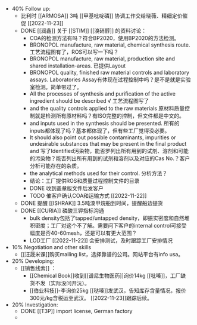- 40% Follow up:
	- 比利时 [[ARMOSA]] 3吨 [[甲基吡啶磷]] 协调工作交给晓薇、精细定价催促 [[2022-11-23]]
	- DONE [[润鑫]] 关于 [[STIM]] [[溴硝醇]] 的资料讨论：
		- COA的检测方法有吗？符合BP2020，使用BP2020的方法检测。
		- BRONOPOL manufacture, raw material, chemical synthesis route. 工艺流程图有了，ROS可以写一下吗？
		- BRONOPOL manufacture, raw material, production site and shared installation-areas. 已提供Layout
		- BRONOPOL quality, finished raw material controls and laboratory assays. Laboratories Assay有体现在过程控制中吗？是不是就是实验室检测。简单带过了。
		- All the processes of synthesis and purification of the active ingredient should be described √ 工艺流程图写了
		- and the quality controls applied to the raw materials 原材料质量控制就是检测所有原材料吗？有ISO完整的控制，但文件都是中文的。
		- and inputs used in the synthesis should be presented. 所有的inputs都体现了吗？基本都体现了，但有些工厂觉得没必要。
		- It should also point out possible contaminants, impurities or undesirable substances that may be present in the final product and 写了Identified污染物，能否罗列出所有用到的试剂、溶剂和可能的污染物？能否列出所有用到的试剂和溶剂以及对应的Cas No.？客户分析可能存在的杂质。
		- the analytical methods used for their control. 分析方法？
		- 结论：工厂提供ROS和质量过程控制文件的目录
		- DONE 收到盖章版文件后发客户
		- TODO 催客户确认COA和运输方式 [[2022-11-22]]
	- DONE 提醒 [[ISHRAK]] 3.5吨溴甲烷船到时间，提醒船边提货
	- DONE [[CURIA]] 磷酸三钾指标沟通
		- bulk density包括了tapped/untapped density，即振实密度和自然堆积密度；工厂对这个不了解。需要问下客户的internal control可接受幅度是否40-60mesh，还是可以有更大范围？
		- LOD工厂 [[2022-11-22]] 会安排测试，及时跟踪工厂安排情况
- 10% Negotiation and other skills
	- [[汪晟米课]]购买mailing list，选择靠谱的公司。网站平台有info usa。
- 20% Developing:
	- [[销售线索]] ：
		- [[Chemical Book]]收到[[谱尼生物医药]]询价14kg [[吡嗪]]，工厂缺货不发（实际没问开沅）。
		- [[伯业科技]]-李询价25kg [[哒嗪]]发武汉，告知库存含量情况，报价300元/kg含税运至武汉。 [[2022-11-23]]跟踪后续。
- 20% Investigation:
	- DONE [[T3P]] import license, German factory
	-
